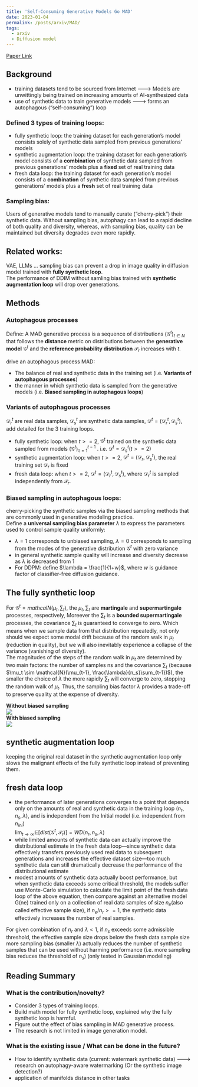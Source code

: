 ```yaml
---
title: 'Self-Consuming Generative Models Go MAD'
date: 2023-01-04
permalink: /posts/arxiv/MAD/
tags:
  - arxiv
  - Diffusion model
---
```

[Paper Link](https://arxiv.org/abs/2307.01850) 



## Background  
- training datasets tend to be sourced from Internet ---> Models are unwittingly being trained on increasing amounts of AI-synthesized data
- use of synthetic data to train generative models ---> forms an autophagous (“self-consuming”) loop  

### Defined 3 types of training loops:  
- fully synthetic loop: the training dataset for each generation’s model consists solely of synthetic data sampled from previous generations’ models  
- synthetic augmentation loop: the training dataset for each generation’s model consists of a **combination** of synthetic data sampled from previous generations’ models plus a **fixed** set of real training data  
- fresh data loop: the training dataset for each generation’s model consists of a **combination** of synthetic data sampled from previous generations’ models plus a **fresh** set of real training data  

### Sampling bias:  
Users of generative models tend to manually curate (“cherry-pick”) their synthetic data. Without sampling bias, autophagy can lead to a rapid decline of both quality and diversity, whereas, with sampling bias, quality can be maintained but diversity degrades even more rapidly.  

## Related works:  
VAE, LLMs ...
sampling bias can prevent a drop in image quality in diffusion model trained with **fully synthetic loop**.  
The performance of DDIM without samling bias trained with **synthetic augmentation loop** will drop over generations.

## Methods  

### Autophagous processes  
Define: A MAD generative process is a sequence of distributions $(\mathcal{G}^t)_{t \in N}$ that follows the **distance** metric on distributions between the **generative model** $\mathcal{G}^t$ and the **reference probability distribution** $\mathcal{P}_r$ increases with $t$.  

drive an autophagous process MAD:  
- The balance of real and synthetic data in the training set (i.e. **Variants of autophagous processes**)  
- the manner in which synthetic data is sampled from the generative models (i.e. **Biased sampling in autophagous loops**)  

### Variants of autophagous processes  
$\mathcal{D}_r^t$ are real data samples, $\mathcal{D}_s^t$ are synthetic data samples, $\mathcal{D}^t=(\mathcal{D}_r^t, \mathcal{D}_s^t)$, add detailed for the 3 training loops.  
- fully synthetic loop: when $t>=2$, $\mathcal{G}^t$ trained on the synthetic data sampled from models $(\mathcal{G}^t)_{\tau =1}^{t-1}$ . i.e. $\mathcal{D}^t=\mathcal{D}_s^t(t>=2)$  
- synthetic augmentation loop: when $t>=2$, $\mathcal{D}^t=(\mathcal{D}_r, \mathcal{D}_s^t)$, the real training set $\mathcal{D}_r$ is fixed   
- fresh data loop: when $t>=2$, $\mathcal{D}^t=(\mathcal{D}_r^t, \mathcal{D}_s^t)$, where $\mathcal{D}_r^t$ is sampled independently from $\mathcal{P}_r$.  

### Biased sampling in autophagous loops:  
cherry-picking the synthetic samples via the biased sampling methods that are commonly used in generative modeling practice.  
Define a **universal sampling bias parameter** $\lambda$ to express the parameters used to control sample quality uniformly:  
- $\lambda = 1$ corresponds to unbiased sampling, $\lambda = 0$ corresponds to sampling from the modes of the generative distribution $\mathcal{G}^t$ with zero variance  
- in general synthetic sample quality will increase and diversity decrease as $\lambda$ is decreased from 1  
- For DDPM: define $\lambda = \frac{1}{1+w}$, where $w$ is guidance factor of classifier-free diffusion guidance. 

## The fully synthetic loop  
For $\mathcal{G}^t=mathcal{N}(\mu_t, \sum_t)$, the $\mu_t, \sum_t$ are **martingale** and **supermartingale** processes, respectively, Moreever the $\sum_t$ is a **bounded supermartingale** processes, the covariance $\sum_t$ is guaranteed to converge to zero. Which means when we sample data from that distribution repeatedly, not only should we expect some modal drift because of the random walk in $\mu_t$ (reduction in quality), but we will also inevitably experience a collapse of the variance (vanishing of diversity).  
The magnitudes of the steps of the random walk in $\mu_t$ are determined by two main factors: the number of samples ns and the covariance $\sum_t$ (because $\mu_t \sim  \mathcal{N}(\mu_{t-1}, \frac{\lambda}{n_s}\sum_{t-1})$), the smaller the choice of $\lambda$ the more rapidly $\sum_t$ will converge to zero, stopping the random walk of $\mu_t$.  Thus, the sampling
bias factor $\lambda$ provides a trade-off to preserve quality at the expense of diversity.  

**Without biased sampling**  
![](/images/blog/2023-01-04-MAD/MAD0.png)  
**With biased sampling**  
![](/images/blog/2023-01-04-MAD/MAD1.png)  

## synthetic augmentation loop  
keeping the original real dataset in the synthetic augmentation loop only slows the malignant effects of the fully synthetic loop instead of preventing them.  

## fresh data loop  
- the performance of later generations converges to a point that depends only on the amounts of real and synthetic data in the training loop ($n_r, n_s, \lambda$), and is independent from the Initial model (i.e. independent from $n_{ini}$)  
$\lim_{t \to \infty} \mathbb{E} [dist(\mathcal{G}^t,\mathcal{P}_r)]=WD(n_r,n_s,\lambda )$  
- while limited amounts of synthetic data can actually improve the distributional estimate in the fresh data loop—since synthetic data effectively transfers previously used real data to subsequent generations and increases the effective dataset size—too much synthetic data can still dramatically decrease the performance of the distributional estimate  
- modest amounts of synthetic data actually boost performance, but when synthetic data exceeds some critical threshold, the models suffer  
use Monte-Carlo simulation to calculate the limit point of the fresh data loop of the above equation, then compare against an alternative model G(ne) trained only on a collection of real data samples of size $n_e$(also called effective sample size), if $n_e / n_r >= 1$, the synthetic data effectively increases the number of real samples.  

For given combination of $n_r$ and $\lambda < 1$, if $n_s$ exceeds some admissible threshold, the effective sample size drops below the fresh data sample size  
more sampling bias (smaller $\lambda$) actually reduces the number of synthetic samples that can be used without harming performance (i.e. more sampling bias reduces the threshold of $n_s$) (only tested in Gaussian modeling)


## Reading Summary  

### What is the contribution/novelty?  
- Consider 3 types of training loops.  
- Build math model for fully synthetic loop, explained why the fully synthetic loop is harmful.  
- Figure out the effect of bias sampling in MAD generative process.  
- The research is not limited in image generation model.  

### What is the existing issue / What can be done in the future?  
- How to identify synthetic data (current: watermark synthetic data) ---> research on autophagy-aware watermarking (Or the synthetic image detection?)  
- application of manifolds distance in other tasks  
